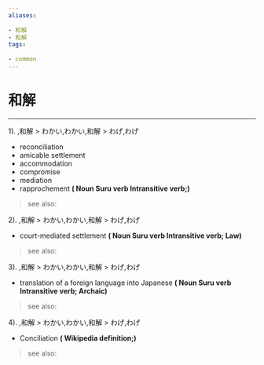 ```yaml
---
aliases:
    
- 和解
- 和解
tags:
    
- common
---
```


# 和解
---
1).
,和解 > わかい,わかい,和解 > わげ,わげ

- reconciliation
- amicable settlement
- accommodation
- compromise
- mediation
- rapprochement
**( Noun Suru verb Intransitive verb;)**
> see also: 
            
2).
,和解 > わかい,わかい,和解 > わげ,わげ

- court-mediated settlement
**( Noun Suru verb Intransitive verb; Law)**
> see also: 
            
3).
,和解 > わかい,わかい,和解 > わげ,わげ

- translation of a foreign language into Japanese
**( Noun Suru verb Intransitive verb; Archaic)**
> see also: 
            
4).
,和解 > わかい,わかい,和解 > わげ,わげ

- Conciliation
**( Wikipedia definition;)**
> see also: 
            